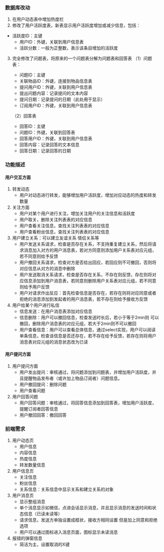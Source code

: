 ### 数据库改动

1. 在用户动态表中增加热度栏
2. 修改了用户活跃度表，新表显示用户活跃度增加或减少信息，包括：
* 活跃度ID：主键
  * 用户ID：外键，关联到用户信息表
  * 活跃分数：一般为正整数，表示该条目增加的活跃度
3. 完全修改了问题表，将原来的一个问题表分解为问题表和回答表
   （1）问题表：
   * 问题ID：主键
   * 关联物品ID：外键，连接到物品信息表
   * 提问用户ID：外键，关联到用户信息表
   * 提出问题内容：记录提问的文本内容
   * 提问日期：记录提问的日期（此处用于显示）
   * 订阅用户ID：外键，关联到用户信息表

    （2）回答表
    * 回答ID：主键
    * 问题ID：外键，关联到回答表
    * 回答用户ID：外键，关联到用户信息表
    * 回答内容：记录回答的文本信息
    * 回答日期：记录回答的日期
  
### 功能描述

#### 用户交互方面

1. 转发动态
   * 用户对动态进行转发，能够增加用户活跃度，增加对应动态的热度和转发数量
2. 关注方面
   * 用户对某个用户进行关注，增加关注用户的关注信息和活跃度
   * 用户取关，删除关注列表表的对应信息
   * 用户查看关注信息，查找关注列表表的对应信息
   * 用户查看粉丝信息，查找关注列表表的对应信息
3. 用户建立关系：可以建立友谊关系 情侣关系等
   * 用户发送关系请求，检查是否存在关系，不支持重复建立关系，然后将请求消息加入对方的用户消息表，若对方同意则添加用户关系表对应元组，若不同意则给予反馈
   * 用户撤回关系请求，检查对方是否给出回应，若回应则不可撤回，否则将对应信息从对方的消息中删除
   * 用户发送取消关系请求，检查是否存在关系，不存在则反馈，存在则将对应信息添加到用户消息表，若同意则删除用户关系表对应元组，若不同意则给予用户反馈
   * 用户对请求作出反应：首先检查信息是否存在，若存在则将对应同意或者拒绝的消息添加到发起者的用户消息表，若不存在则给予接收方反馈
4. 用户给某个用户进行私信
     * 信息发送：在用户消息表添加对应信息
     * 信息删除：用户可以撤回信息，检查发送时长后，若小于等于2min则    可以撤回，删除用户消息表的对应元组，若大于2min则不可以撤回
     * 用户查看信息：用户可以查看总体信息，通过select实现，用户可以阅读单条信息，检查该信息是否还存在，若不存在给予反馈，若存在则将用户消息表对应元组的消息状态改为已读
  
#### 用户提问方面

1. 用户提问方面
    * 用户发出提问：审核通过，将问题添加到问题表，并增加用户活跃度，并且提醒物品发布者（或许加上物品订阅者）问题信息。
    * 用户撤回提问：删除问题
    * 用户查看问题
2. 用户回答问题
   * 用户回答问题：审核通过，将回答信息添加到回答表，增加用户活跃度，提醒订阅者回答信息
   * 用户撤回回答：撤回回答

### 前端需求

1. 用户动态页
   * 用户信息
   * 内容信息
   * 热度信息
   * 转发数量信息
2. 用户信息页
   * 关注信息
   * 粉丝信息
   * 关系信息：关系信息中显示关系和建立关系的对象
3. 用户消息页
   * 显示整组消息
   * 单个消息显示如微信，点进会话显示消息，并且显示消息的发送时间和状态信息（已读未读等）
   * 请求信息，发送方单独设置成框状，接收方相同设置 但是加上同意和拒绝选项
   * 用户可以通过图标进入消息页面，图标显示未读消息
4. 报错的弹窗信息
   * 简洁为主，设置取消的X键